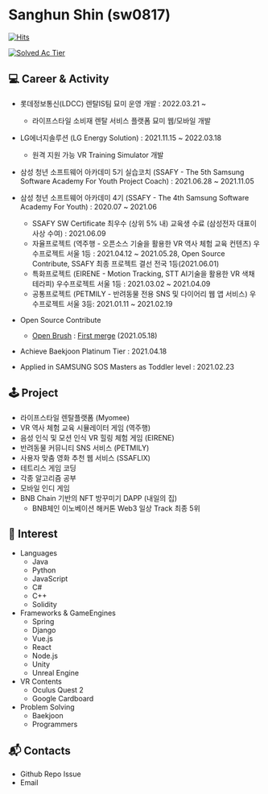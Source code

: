 # Sanghun Shin (sw0817)



[![Hits](https://hits.seeyoufarm.com/api/count/incr/badge.svg?url=https%3A%2F%2Fgithub.com%2Fsw0817%2F&count_bg=%239FB0FF&title_bg=%235A6DFF&icon=&icon_color=%23E7E7E7&title=hits&edge_flat=false)](https://hits.seeyoufarm.com)

[![Solved Ac Tier](http://mazassumnida.wtf/api/v2/generate_badge?boj=sakwook2)](https://solved.ac/sakwook2)



## 💻 Career & Activity
- 롯데정보통신(LDCC) 렌탈IS팀 묘미 운영 개발 : 2022.03.21 ~
  - 라이프스타일 소비재 렌탈 서비스 플랫폼 묘미 웹/모바일 개발
- LG에너지솔루션 (LG Energy Solution) : 2021.11.15 ~ 2022.03.18
  - 원격 지원 가능 VR Training Simulator 개발
- 삼성 청년 소프트웨어 아카데미 5기 실습코치 (SSAFY - The 5th Samsung Software Academy For Youth Project Coach) : 2021.06.28 ~ 2021.11.05
- 삼성 청년 소프트웨어 아카데미 4기 (SSAFY - The 4th Samsung Software Academy For Youth) : 2020.07 ~ 2021.06
  - SSAFY SW Certificate 최우수 (상위 5% 내) 교육생 수료 (삼성전자 대표이사상 수여) : 2021.06.09
  - 자율프로젝트 (역주행 - 오픈소스 기술을 활용한 VR 역사 체험 교육 컨텐츠) 우수프로젝트 서울 1등 : 2021.04.12 ~ 2021.05.28, Open Source Contribute, SSAFY 최종 프로젝트 결선 전국 1등(2021.06.01)
  - 특화프로젝트 (EIRENE - Motion Tracking, STT AI기술을 활용한 VR 색채 테라피) 우수프로젝트 서울 1등 : 2021.03.02 ~ 2021.04.09
  - 공통프로젝트 (PETMILY - 반려동물 전용 SNS 및 다이어리 웹 앱 서비스) 우수프로젝트 서울 3등: 2021.01.11 ~ 2021.02.19
- Open Source Contribute
  - [Open Brush](https://github.com/icosa-gallery/open-brush) : [First merge](https://github.com/icosa-gallery/open-brush/pull/124) (2021.05.18)

- Achieve Baekjoon Platinum Tier : 2021.04.18
- Applied in SAMSUNG SOS Masters as Toddler level : 2021.02.23


## 🕹 Project
- 라이프스타일 렌탈플랫폼 (Myomee)
- VR 역사 체험 교육 시뮬레이터 게임 (역주행)
- 음성 인식 및 모션 인식 VR 힐링 체험 게임 (EIRENE)
- 반려동물 커뮤니티 SNS 서비스 (PETMILY)
- 사용자 맞춤 영화 추천 웹 서비스 (SSAFLIX)
- 테트리스 게임 코딩
- 각종 알고리즘 공부
- 모바일 인디 게임
- BNB Chain 기반의 NFT 방꾸미기 DAPP (내일의 집)
  - BNB체인 이노베이션 해커톤 Web3 일상 Track 최종 5위

## 🎈 Interest
- Languages
  - Java
  - Python
  - JavaScript
  - C#
  - C++
  - Solidity
- Frameworks & GameEngines
  - Spring
  - Django
  - Vue.js
  - React
  - Node.js
  - Unity
  - Unreal Engine
- VR Contents
  - Oculus Quest 2
  - Google Cardboard
- Problem Solving
  - Baekjoon
  - Programmers

## 📬 Contacts
- Github Repo Issue
- Email
